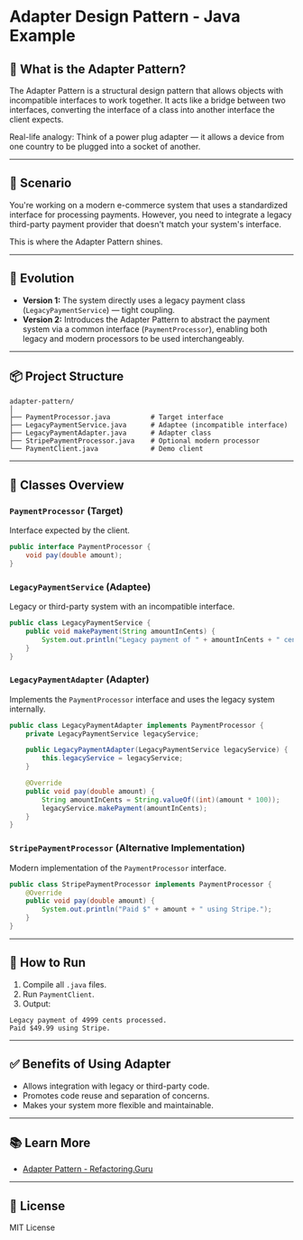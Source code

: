 # Adapter Design Pattern - Java Example

## 🧩 What is the Adapter Pattern?

The Adapter Pattern is a structural design pattern that allows objects with incompatible interfaces to work together. It acts like a bridge between two interfaces, converting the interface of a class into another interface the client expects.

Real-life analogy: Think of a power plug adapter — it allows a device from one country to be plugged into a socket of another.

---

## 💼 Scenario

You're working on a modern e-commerce system that uses a standardized interface for processing payments. However, you need to integrate a legacy third-party payment provider that doesn't match your system's interface.

This is where the Adapter Pattern shines.

---

## 🧱 Evolution

- **Version 1:** The system directly uses a legacy payment class (`LegacyPaymentService`) — tight coupling.
- **Version 2:** Introduces the Adapter Pattern to abstract the payment system via a common interface (`PaymentProcessor`), enabling both legacy and modern processors to be used interchangeably.

---

## 📦 Project Structure

```
adapter-pattern/
│
├── PaymentProcessor.java          # Target interface
├── LegacyPaymentService.java      # Adaptee (incompatible interface)
├── LegacyPaymentAdapter.java      # Adapter class
├── StripePaymentProcessor.java    # Optional modern processor
└── PaymentClient.java             # Demo client
```

---

## 🧪 Classes Overview

### `PaymentProcessor` (Target)
Interface expected by the client.

```java
public interface PaymentProcessor {
    void pay(double amount);
}
```

### `LegacyPaymentService` (Adaptee)
Legacy or third-party system with an incompatible interface.

```java
public class LegacyPaymentService {
    public void makePayment(String amountInCents) {
        System.out.println("Legacy payment of " + amountInCents + " cents processed.");
    }
}
```

### `LegacyPaymentAdapter` (Adapter)
Implements the `PaymentProcessor` interface and uses the legacy system internally.

```java
public class LegacyPaymentAdapter implements PaymentProcessor {
    private LegacyPaymentService legacyService;

    public LegacyPaymentAdapter(LegacyPaymentService legacyService) {
        this.legacyService = legacyService;
    }

    @Override
    public void pay(double amount) {
        String amountInCents = String.valueOf((int)(amount * 100));
        legacyService.makePayment(amountInCents);
    }
}
```

### `StripePaymentProcessor` (Alternative Implementation)
Modern implementation of the `PaymentProcessor` interface.

```java
public class StripePaymentProcessor implements PaymentProcessor {
    @Override
    public void pay(double amount) {
        System.out.println("Paid $" + amount + " using Stripe.");
    }
}
```

---

## 🚀 How to Run

1. Compile all `.java` files.
2. Run `PaymentClient`.
3. Output:
```
Legacy payment of 4999 cents processed.
Paid $49.99 using Stripe.
```

---

## ✅ Benefits of Using Adapter

- Allows integration with legacy or third-party code.
- Promotes code reuse and separation of concerns.
- Makes your system more flexible and maintainable.

---

## 📚 Learn More

- [Adapter Pattern - Refactoring.Guru](https://refactoring.guru/design-patterns/adapter)

---

## 📜 License

MIT License